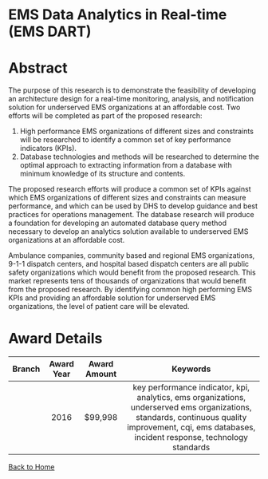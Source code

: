 
EMS Data Analytics in Real-time (EMS DART)
==========================================

# Abstract


The purpose of this research is to demonstrate the feasibility of developing an architecture design for a real-time monitoring, analysis, and notification solution for underserved EMS organizations at an affordable cost. Two efforts will be completed as part of the proposed research: 
1)	High performance EMS organizations of different sizes and constraints will be researched to identify a common set of key performance indicators (KPIs). 
2)	Database technologies and methods will be researched to determine the optimal approach to extracting information from a database with minimum knowledge of its structure and contents.

The proposed research efforts will produce a common set of KPIs against which EMS organizations of different sizes and constraints can measure performance, and which can be used by DHS to develop guidance and best practices for operations management. The database research will produce a foundation for developing an automated database query method necessary to develop an analytics solution available to underserved EMS organizations at an affordable cost.

Ambulance companies, community based and regional EMS organizations, 9-1-1 dispatch centers, and hospital based dispatch centers are all public safety organizations which would benefit from the proposed research. This market represents tens of thousands of organizations that would benefit from the proposed research. By identifying common high performing EMS KPIs and providing an affordable solution for underserved EMS organizations, the level of patient care will be elevated.  

# Award Details

|Branch|Award Year|Award Amount|Keywords|
| :---: | :---: | :---: | :---: |
||2016|$99,998|key performance indicator, kpi, analytics, ems organizations, underserved ems organizations, standards, continuous quality improvement, cqi, ems databases, incident response, technology standards|
  
  


[Back to Home](https://github.com/chrischow/dod_sbir_awards/DJ/#1826)